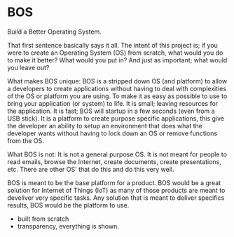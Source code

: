 # BOS
Build a Better Operating System.

That first sentence basically says it all. The intent of this project is; if you were to create an Operating System (OS) from scratch, what would you do to make it better? What would you put in? And just as important; what would you leave out?

What makes BOS unique:
BOS is a stripped down OS (and platform) to allow a developers to create applications without having to deal with complexities of the OS or platform you are using. To make it as easy as possible to use to bring your application (or system) to life. It is small; leaving resources for the application. It is fast; BOS will startup in a few seconds (even from a USB stick). It is a platform to create purpose specific applications, this give the developer an ability to setup an environment that does what the developer wants without having to lock down an OS or remove functions from the OS.

What BOS is not:
It is not a general purpose OS. It is not meant for people to read emails, browse the Internet, create documents, create presentations, etc. There are other OS' that do this and do this very well. 

BOS is meant to be the base platform for a product. BOS would be a great solution for Internet of Things (IoT) as many of those products are meant to develiver very specific tasks. Any solution that is meant to deliver specifics results, BOS would be the platform to use.

- built from scratch
- transparency, everything is shown.
